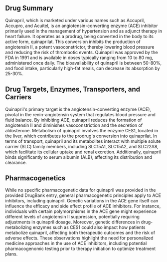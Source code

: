 ## Drug Summary
Quinapril, which is marketed under various names such as Accupril, Accupro, and Acuitel, is an angiotensin-converting enzyme (ACE) inhibitor primarily used in the management of hypertension and as adjunct therapy in heart failure. It operates as a prodrug, being converted in the body to its active form, quinaprilat. This conversion inhibits the production of angiotensin II, a potent vasoconstrictor, thereby lowering blood pressure and reducing the risk of thrombotic events. Quinapril was approved by the FDA in 1991 and is available in doses typically ranging from 10 to 80 mg, administered once daily. The bioavailability of quinapril is between 50-80%, and food intake, particularly high-fat meals, can decrease its absorption by 25-30%.

## Drug Targets, Enzymes, Transporters, and Carriers
Quinapril's primary target is the angiotensin-converting enzyme (ACE), pivotal in the renin-angiotensin system that regulates blood pressure and fluid balance. By inhibiting ACE, quinapril reduces the formation of angiotensin II and diminishes vasoconstriction and the secretion of aldosterone. Metabolism of quinapril involves the enzyme CES1, located in the liver, which contributes to the prodrug's conversion into quinaprilat. In terms of transport, quinapril and its metabolites interact with multiple solute carrier (SLC) family members, including SLC15A1, SLC15A2, and SLC22A8, which facilitate its cellular uptake and renal excretion. Additionally, quinapril binds significantly to serum albumin (ALB), affecting its distribution and clearance.

## Pharmacogenetics
While no specific pharmacogenetic data for quinapril was provided in the provided DrugBank entry, general pharmacogenetic principles apply to ACE inhibitors, including quinapril. Genetic variations in the ACE gene itself can influence the efficacy and side effect profile of ACE inhibitors. For instance, individuals with certain polymorphisms in the ACE gene might experience different levels of angiotensin II suppression, potentially requiring adjustments in quinapril dosage. Moreover, genetic differences in drug-metabolizing enzymes such as CES1 could also impact how patients metabolize quinapril, affecting both therapeutic outcomes and the risk of adverse effects. These observations highlight the need for personalized medicine approaches in the use of ACE inhibitors, including potential pharmacogenomic testing prior to therapy initiation to optimize treatment plans.